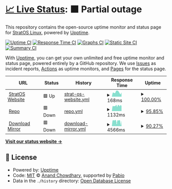 # [📈 Live Status](https://status.stratos-linux.org/): <!--live status--> **🟧 Partial outage**

This repository contains the open-source uptime monitor and status page for [StratOS Linux](https://status.stratos-linux.org/), powered by [Upptime](https://github.com/upptime/upptime).

[![Uptime CI](https://github.com/slipstream8125/uptime/workflows/Uptime%20CI/badge.svg)](https://github.com/slipstream8125/uptime/actions?query=workflow%3A%22Uptime+CI%22)
[![Response Time CI](https://github.com/slipstream8125/uptime/workflows/Response%20Time%20CI/badge.svg)](https://github.com/slipstream8125/uptime/actions?query=workflow%3A%22Response+Time+CI%22)
[![Graphs CI](https://github.com/slipstream8125/uptime/workflows/Graphs%20CI/badge.svg)](https://github.com/slipstream8125/uptime/actions?query=workflow%3A%22Graphs+CI%22)
[![Static Site CI](https://github.com/slipstream8125/uptime/workflows/Static%20Site%20CI/badge.svg)](https://github.com/slipstream8125/uptime/actions?query=workflow%3A%22Static+Site+CI%22)
[![Summary CI](https://github.com/slipstream8125/uptime/workflows/Summary%20CI/badge.svg)](https://github.com/slipstream8125/uptime/actions?query=workflow%3A%22Summary+CI%22)

With [Upptime](https://upptime.js.org), you can get your own unlimited and free uptime monitor and status page, powered entirely by a GitHub repository. We use [Issues](https://github.com/upptime/upptime/issues) as incident reports, [Actions](https://github.com/slipstream8125/uptime/actions) as uptime monitors, and [Pages](https://demo.upptime.js.org) for the status page.

<!--start: status pages-->
<!-- This summary is generated by Upptime (https://github.com/upptime/upptime) -->
<!-- Do not edit this manually, your changes will be overwritten -->
<!-- prettier-ignore -->
| URL | Status | History | Response Time | Uptime |
| --- | ------ | ------- | ------------- | ------ |
| <img alt="" src="https://icons.duckduckgo.com/ip3/stratos-linux.org.ico" height="13"> [StratOS Website](https://stratos-linux.org/) | 🟩 Up | [strat-os-website.yml](https://github.com/StratOS-Linux/status/commits/HEAD/history/strat-os-website.yml) | <details><summary><img alt="Response time graph" src="./graphs/strat-os-website/response-time-week.png" height="20"> 168ms</summary><br><a href="https://status.stratos-linux.org/history/strat-os-website"><img alt="Response time 168" src="https://img.shields.io/endpoint?url=https%3A%2F%2Fraw.githubusercontent.com%2FStratOS-Linux%2Fstatus%2FHEAD%2Fapi%2Fstrat-os-website%2Fresponse-time.json"></a><br><a href="https://status.stratos-linux.org/history/strat-os-website"><img alt="24-hour response time 168" src="https://img.shields.io/endpoint?url=https%3A%2F%2Fraw.githubusercontent.com%2FStratOS-Linux%2Fstatus%2FHEAD%2Fapi%2Fstrat-os-website%2Fresponse-time-day.json"></a><br><a href="https://status.stratos-linux.org/history/strat-os-website"><img alt="7-day response time 168" src="https://img.shields.io/endpoint?url=https%3A%2F%2Fraw.githubusercontent.com%2FStratOS-Linux%2Fstatus%2FHEAD%2Fapi%2Fstrat-os-website%2Fresponse-time-week.json"></a><br><a href="https://status.stratos-linux.org/history/strat-os-website"><img alt="30-day response time 168" src="https://img.shields.io/endpoint?url=https%3A%2F%2Fraw.githubusercontent.com%2FStratOS-Linux%2Fstatus%2FHEAD%2Fapi%2Fstrat-os-website%2Fresponse-time-month.json"></a><br><a href="https://status.stratos-linux.org/history/strat-os-website"><img alt="1-year response time 168" src="https://img.shields.io/endpoint?url=https%3A%2F%2Fraw.githubusercontent.com%2FStratOS-Linux%2Fstatus%2FHEAD%2Fapi%2Fstrat-os-website%2Fresponse-time-year.json"></a></details> | <details><summary><a href="https://status.stratos-linux.org/history/strat-os-website">100.00%</a></summary><a href="https://status.stratos-linux.org/history/strat-os-website"><img alt="All-time uptime 100.00%" src="https://img.shields.io/endpoint?url=https%3A%2F%2Fraw.githubusercontent.com%2FStratOS-Linux%2Fstatus%2FHEAD%2Fapi%2Fstrat-os-website%2Fuptime.json"></a><br><a href="https://status.stratos-linux.org/history/strat-os-website"><img alt="24-hour uptime 100.00%" src="https://img.shields.io/endpoint?url=https%3A%2F%2Fraw.githubusercontent.com%2FStratOS-Linux%2Fstatus%2FHEAD%2Fapi%2Fstrat-os-website%2Fuptime-day.json"></a><br><a href="https://status.stratos-linux.org/history/strat-os-website"><img alt="7-day uptime 100.00%" src="https://img.shields.io/endpoint?url=https%3A%2F%2Fraw.githubusercontent.com%2FStratOS-Linux%2Fstatus%2FHEAD%2Fapi%2Fstrat-os-website%2Fuptime-week.json"></a><br><a href="https://status.stratos-linux.org/history/strat-os-website"><img alt="30-day uptime 100.00%" src="https://img.shields.io/endpoint?url=https%3A%2F%2Fraw.githubusercontent.com%2FStratOS-Linux%2Fstatus%2FHEAD%2Fapi%2Fstrat-os-website%2Fuptime-month.json"></a><br><a href="https://status.stratos-linux.org/history/strat-os-website"><img alt="1-year uptime 100.00%" src="https://img.shields.io/endpoint?url=https%3A%2F%2Fraw.githubusercontent.com%2FStratOS-Linux%2Fstatus%2FHEAD%2Fapi%2Fstrat-os-website%2Fuptime-year.json"></a></details>
| <img alt="" src="https://icons.duckduckgo.com/ip3/repo.stratos-linux.org.ico" height="13"> [Repo](https://repo.stratos-linux.org/) | 🟥 Down | [repo.yml](https://github.com/StratOS-Linux/status/commits/HEAD/history/repo.yml) | <details><summary><img alt="Response time graph" src="./graphs/repo/response-time-week.png" height="20"> 1132ms</summary><br><a href="https://status.stratos-linux.org/history/repo"><img alt="Response time 1132" src="https://img.shields.io/endpoint?url=https%3A%2F%2Fraw.githubusercontent.com%2FStratOS-Linux%2Fstatus%2FHEAD%2Fapi%2Frepo%2Fresponse-time.json"></a><br><a href="https://status.stratos-linux.org/history/repo"><img alt="24-hour response time 1132" src="https://img.shields.io/endpoint?url=https%3A%2F%2Fraw.githubusercontent.com%2FStratOS-Linux%2Fstatus%2FHEAD%2Fapi%2Frepo%2Fresponse-time-day.json"></a><br><a href="https://status.stratos-linux.org/history/repo"><img alt="7-day response time 1132" src="https://img.shields.io/endpoint?url=https%3A%2F%2Fraw.githubusercontent.com%2FStratOS-Linux%2Fstatus%2FHEAD%2Fapi%2Frepo%2Fresponse-time-week.json"></a><br><a href="https://status.stratos-linux.org/history/repo"><img alt="30-day response time 1132" src="https://img.shields.io/endpoint?url=https%3A%2F%2Fraw.githubusercontent.com%2FStratOS-Linux%2Fstatus%2FHEAD%2Fapi%2Frepo%2Fresponse-time-month.json"></a><br><a href="https://status.stratos-linux.org/history/repo"><img alt="1-year response time 1132" src="https://img.shields.io/endpoint?url=https%3A%2F%2Fraw.githubusercontent.com%2FStratOS-Linux%2Fstatus%2FHEAD%2Fapi%2Frepo%2Fresponse-time-year.json"></a></details> | <details><summary><a href="https://status.stratos-linux.org/history/repo">95.85%</a></summary><a href="https://status.stratos-linux.org/history/repo"><img alt="All-time uptime 95.85%" src="https://img.shields.io/endpoint?url=https%3A%2F%2Fraw.githubusercontent.com%2FStratOS-Linux%2Fstatus%2FHEAD%2Fapi%2Frepo%2Fuptime.json"></a><br><a href="https://status.stratos-linux.org/history/repo"><img alt="24-hour uptime 95.85%" src="https://img.shields.io/endpoint?url=https%3A%2F%2Fraw.githubusercontent.com%2FStratOS-Linux%2Fstatus%2FHEAD%2Fapi%2Frepo%2Fuptime-day.json"></a><br><a href="https://status.stratos-linux.org/history/repo"><img alt="7-day uptime 95.85%" src="https://img.shields.io/endpoint?url=https%3A%2F%2Fraw.githubusercontent.com%2FStratOS-Linux%2Fstatus%2FHEAD%2Fapi%2Frepo%2Fuptime-week.json"></a><br><a href="https://status.stratos-linux.org/history/repo"><img alt="30-day uptime 95.85%" src="https://img.shields.io/endpoint?url=https%3A%2F%2Fraw.githubusercontent.com%2FStratOS-Linux%2Fstatus%2FHEAD%2Fapi%2Frepo%2Fuptime-month.json"></a><br><a href="https://status.stratos-linux.org/history/repo"><img alt="1-year uptime 95.85%" src="https://img.shields.io/endpoint?url=https%3A%2F%2Fraw.githubusercontent.com%2FStratOS-Linux%2Fstatus%2FHEAD%2Fapi%2Frepo%2Fuptime-year.json"></a></details>
| <img alt="" src="https://icons.duckduckgo.com/ip3/downloads.stratos-linux.org.ico" height="13"> [Download Mirror](https://downloads.stratos-linux.org/) | 🟥 Down | [download-mirror.yml](https://github.com/StratOS-Linux/status/commits/HEAD/history/download-mirror.yml) | <details><summary><img alt="Response time graph" src="./graphs/download-mirror/response-time-week.png" height="20"> 4566ms</summary><br><a href="https://status.stratos-linux.org/history/download-mirror"><img alt="Response time 4566" src="https://img.shields.io/endpoint?url=https%3A%2F%2Fraw.githubusercontent.com%2FStratOS-Linux%2Fstatus%2FHEAD%2Fapi%2Fdownload-mirror%2Fresponse-time.json"></a><br><a href="https://status.stratos-linux.org/history/download-mirror"><img alt="24-hour response time 4566" src="https://img.shields.io/endpoint?url=https%3A%2F%2Fraw.githubusercontent.com%2FStratOS-Linux%2Fstatus%2FHEAD%2Fapi%2Fdownload-mirror%2Fresponse-time-day.json"></a><br><a href="https://status.stratos-linux.org/history/download-mirror"><img alt="7-day response time 4566" src="https://img.shields.io/endpoint?url=https%3A%2F%2Fraw.githubusercontent.com%2FStratOS-Linux%2Fstatus%2FHEAD%2Fapi%2Fdownload-mirror%2Fresponse-time-week.json"></a><br><a href="https://status.stratos-linux.org/history/download-mirror"><img alt="30-day response time 4566" src="https://img.shields.io/endpoint?url=https%3A%2F%2Fraw.githubusercontent.com%2FStratOS-Linux%2Fstatus%2FHEAD%2Fapi%2Fdownload-mirror%2Fresponse-time-month.json"></a><br><a href="https://status.stratos-linux.org/history/download-mirror"><img alt="1-year response time 4566" src="https://img.shields.io/endpoint?url=https%3A%2F%2Fraw.githubusercontent.com%2FStratOS-Linux%2Fstatus%2FHEAD%2Fapi%2Fdownload-mirror%2Fresponse-time-year.json"></a></details> | <details><summary><a href="https://status.stratos-linux.org/history/download-mirror">90.27%</a></summary><a href="https://status.stratos-linux.org/history/download-mirror"><img alt="All-time uptime 90.27%" src="https://img.shields.io/endpoint?url=https%3A%2F%2Fraw.githubusercontent.com%2FStratOS-Linux%2Fstatus%2FHEAD%2Fapi%2Fdownload-mirror%2Fuptime.json"></a><br><a href="https://status.stratos-linux.org/history/download-mirror"><img alt="24-hour uptime 90.27%" src="https://img.shields.io/endpoint?url=https%3A%2F%2Fraw.githubusercontent.com%2FStratOS-Linux%2Fstatus%2FHEAD%2Fapi%2Fdownload-mirror%2Fuptime-day.json"></a><br><a href="https://status.stratos-linux.org/history/download-mirror"><img alt="7-day uptime 90.27%" src="https://img.shields.io/endpoint?url=https%3A%2F%2Fraw.githubusercontent.com%2FStratOS-Linux%2Fstatus%2FHEAD%2Fapi%2Fdownload-mirror%2Fuptime-week.json"></a><br><a href="https://status.stratos-linux.org/history/download-mirror"><img alt="30-day uptime 90.27%" src="https://img.shields.io/endpoint?url=https%3A%2F%2Fraw.githubusercontent.com%2FStratOS-Linux%2Fstatus%2FHEAD%2Fapi%2Fdownload-mirror%2Fuptime-month.json"></a><br><a href="https://status.stratos-linux.org/history/download-mirror"><img alt="1-year uptime 90.27%" src="https://img.shields.io/endpoint?url=https%3A%2F%2Fraw.githubusercontent.com%2FStratOS-Linux%2Fstatus%2FHEAD%2Fapi%2Fdownload-mirror%2Fuptime-year.json"></a></details>

<!--end: status pages-->

[**Visit our status website →**](https://demo.upptime.js.org)

## 📄 License

- Powered by: [Upptime](https://github.com/upptime/upptime)
- Code: [MIT](./LICENSE) © [Anand Chowdhary](https://anandchowdhary.com), supported by [Pabio](https://pabio.com)
- Data in the `./history` directory: [Open Database License](https://opendatacommons.org/licenses/odbl/1-0/)
